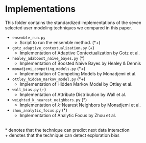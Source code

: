 # Implementations

This folder contains the standardized implementations of the seven selected user modeling techniques we compared in this paper.

- `ensemble_run.py`
    - Script to run the ensemble method. (*+)
- `gotz_adaptive_contextualization.py` (+)
    - Implementation of Adaptive Contextualization by Gotz et al.
- `healey_adaboost_naive_bayes.py` (*)
    - Implementation of Boosted Naive Bayes by Healey & Dennis
- `monadjemi_competing_models.py` (*+)
    - Implementation of Competing Models by Monadjemi et al.
- `ottley_hidden_markov_model.py` (*+)
    - Implementation of Hidden Markov Model by Ottley et al.
- `wall_bias.py` (+)
    - Implementation of Attribute Distribution by Wall et al.
- `weighted_k_nearest_neighbors.py` (*)
    - Implementation of *k*-Nearest Neighbors by Monadjemi et al.
- `zhou_analytic_focus.py` (*)
    - Implementation of Analytic Focus by Zhou et al.

<br>
* denotes that the technique can predict next data interaction <br>
+ denotes that the technique can detect exploration bias
